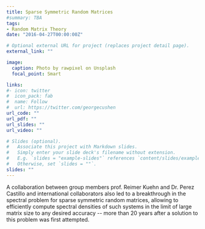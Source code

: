 ```yaml
---
title: Sparse Symmetric Random Matrices
#summary: TBA
tags:
- Random Matrix Theory
date: "2016-04-27T00:00:00Z"

# Optional external URL for project (replaces project detail page).
external_link: ""

image:
  caption: Photo by rawpixel on Unsplash
  focal_point: Smart

links:
#- icon: twitter
#  icon_pack: fab
#  name: Follow
#  url: https://twitter.com/georgecushen
url_code: ""
url_pdf: ""
url_slides: ""
url_video: ""

# Slides (optional).
#   Associate this project with Markdown slides.
#   Simply enter your slide deck's filename without extension.
#   E.g. `slides = "example-slides"` references `content/slides/example-slides.md`.
#   Otherwise, set `slides = ""`.
slides: ""
---
```


A collaboration between group members prof. Reimer Kuehn and Dr. Perez Castillo and international collaborators also led to a breakthrough in the spectral problem for sparse symmetric random matrices, allowing to efficiently compute spectral densities of such systems in the limit of large matrix size to any desired accuracy -- more than 20 years after a solution to this problem was first attempted.
